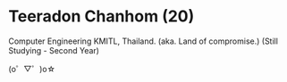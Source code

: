 # Teeradon Chanhom (20)
  
Computer Engineering KMITL, Thailand. (aka. Land of compromise.) (Still Studying - Second Year)
  
  (o゜▽゜)o☆
